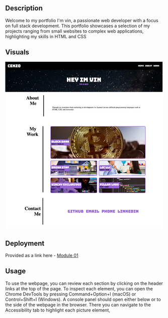 

## Description

Welcome to my portfolio I'm vin, a passionate web developer with a focus on full stack development. This portfolio showcases a selection of my projects ranging from small websites to complex web applications, highlighting my skills in HTML and CSS

## Visuals

<img src="./Assets/images/pic.png" >


## Deployment

Provided as a link here - [Module 01](https://vgalante2.github.io/vins_portfolio/)

## Usage

To use the webpage, you can review each section by clicking on the header links at the top of the page. To inspect each element, you can open the Chrome DevTools by pressing Command+Option+I (macOS) or Control+Shift+I (Windows). A console panel should open either below or to the side of the webpage in the browser. There you can navigate to the Accessibility tab to highlight each picture element,

